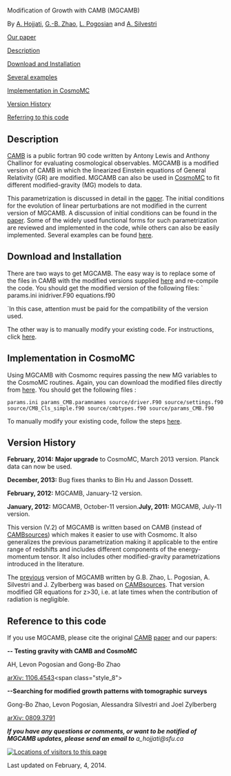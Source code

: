 # 

Modification of Growth with CAMB (MGCAMB)


By [A. Hojjati](http://www.phas.ubc.ca/~ahojjati/index.html "Home.html"), [G.-B. Zhao](http://icosmology.info/), [L. Pogosian](http://www.sfu.ca/%7Elevon/) and [A. Silvestri](http://space.mit.edu/home/asilvest/Homepage.html)



[Our paper](http://arxiv.org/abs/1106.4543)

[Description](#description)

[Download and Installation](#download)

[Several examples](Models.html)

[](#download)[Implementation in CosmoMC](#Cosmomc)

[Version History](#Version)

[Referring to this code](#reference)



## <a name="description"></a>Description

[CAMB](http://camb.info/) is a public fortran 90 code written by Antony Lewis and Anthony Challinor for evaluating cosmological observables. MGCAMB is a modified version of CAMB in which the linearized Einstein equations of General Relativity (GR) are modified. MGCAMB can also be used in [CosmoMC](http://cosmologist.info/cosmomc/) to fit different modified-gravity (MG) models to data.

This parametrization is discussed in detail in the [paper](http://arxiv.org/abs/1106.4543). The initial conditions for the evolution of linear perturbations are not modified in the current version of MGCAMB. A discussion of initial conditions can be found in the [paper](http://arxiv.org/abs/1106.4543). Some of the widely used functional forms for such parametrization are reviewed and implemented in the code, while others can also be easily implemented. Several examples can be found [here](http://aliojjati.github.io/MGCAMB/Models.html).

## <a name="download"></a>Download and Installation

There are two ways to get MGCAMB. The easy way is to replace some of the files in CAMB with the modified versions supplied [here](http://aliojjati.github.io/MGCAMB/source_files/MGCAMB-files.html) and re-compile the code. You should get the modified version of the following files:
`
params.ini
inidriver.F90
equations.f90

`In this case, attention must be paid for the compatibility of the version used.

The other way is to manually modify your existing code. For instructions, click [here](http://aliojjati.github.io/MGCAMB/MGCAMB-instructions.html).

## <a name="Cosmomc"></a>Implementation in CosmoMC

Using MGCAMB with Cosmomc requires passing the new MG variables to the CosmoMC routines. Again, you can download the modified files directly from [here](http://aliojjati.github.io/MGCAMB/source_files/MGcosmomc-files.html). You should get the following files :

`params.ini
params_CMB.paramnames
source/driver.F90
source/settings.f90
source/CMB_Cls_simple.f90
source/cmbtypes.f90
source/params_CMB.f90
`

To manually modify your existing code, follow the steps [here](http://aliojjati.github.io/MGCAMB/MGcosmomc-instructions.html).

## <a name="Version"></a>Version History

**February, 2014:** **Major upgrade** to CosmoMC, March 2013 version. Planck data can now be used.

**December, 2013:** Bug fixes thanks to Bin Hu and Jasson Dossett.

**February, 2012:** MGCAMB, January-12 version.

**January, 2012:** MGCAMB, October-11 version.**July, 2011:** MGCAMB, July-11 version.

This version (V.2) of MGCAMB is written based on CAMB (instead of [CAMBsources](http://camb.info/sources/)) which makes it easier to use with Cosmomc. It also generalizes the previous parametrization making it applicable to the entire range of redshifts and includes different components of the energy-momentum tensor. It also includes other modified-gravity parametrizations introduced in the literature.

The [previous](http://icosmology.info/website/MGCAMB.html) version of MGCAMB written by G.B. Zhao, L. Pogosian, A. Silvestri and J. Zylberberg was based on [CAMBsources](http://camb.info/sources/). That version modified GR equations for z>30, i.e. at late times when the contribution of radiation is negligible.

## <a name="reference"></a>Reference to this code

If you use MGCAMB, please cite the original [CAMB](http://camb.info/) [paper](http://arxiv.org/abs/astro-ph/9911177) and our papers:

<span class="style_8">**-- Testing gravity with CAMB and CosmoMC**
</span>

<span class="style_8">AH,</span> <span class="style_10">Levon Pogosian and Gong-Bo Zhao
</span>

[arXiv: 1106.4543](http://arxiv.org/abs/1106.4543 "http://arxiv.org/abs/1106.4543")<span class="style_8">
</span>

<span class="style_8">**--Searching for modified growth patterns with tomographic surveys**
</span>

<span class="style_10">Gong-Bo Zhao, Levon Pogosian, Alessandra Silvestri and Joel Zylberberg</span>[
](http://arxiv.org/abs/0809.3791 "http://arxiv.org/abs/0809.3791")

[arXiv: 0809.3791
](http://arxiv.org/abs/0809.3791 "http://arxiv.org/abs/0809.3791")

[
](http://arxiv.org/abs/0809.3791 "http://arxiv.org/abs/0809.3791")

_**If you have any questions or comments, or want to be notified of MGCAMB updates, please send an email to** a_hojjati@sfu.ca_

[![Locations of visitors to this page](http://www2.clustrmaps.com/stats/maps-no_clusters/www.sfu.ca-~aha25-thumb.jpg)](http://www2.clustrmaps.com/user/69bd8bc6) 


Last updated on February, 4, 2014.

